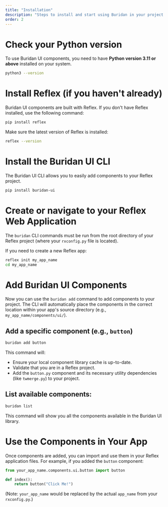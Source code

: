 ```yaml
---
title: "Installation"
description: "Steps to install and start using Buridan in your project."
order: 2
---
```


# Check your Python version

To use Buridan UI components, you need to have **Python version 3.11 or above** installed on your system.

```bash
python3 --version
```

# Install Reflex (if you haven't already)

Buridan UI components are built with Reflex. If you don't have Reflex installed, use the following command:

```bash
pip install reflex
```

Make sure the latest version of Reflex is installed:

```bash
reflex --version
```

# Install the Buridan UI CLI

The Buridan UI CLI allows you to easily add components to your Reflex project.

```bash
pip install buridan-ui
```

# Create or navigate to your Reflex Web Application

The `buridan` CLI commands must be run from the root directory of your Reflex project (where your `rxconfig.py` file is located).

If you need to create a new Reflex app:

```bash
reflex init my_app_name
cd my_app_name
```

# Add Buridan UI Components

Now you can use the `buridan add` command to add components to your project. The CLI will automatically place the components in the correct location within your app's source directory (e.g., `my_app_name/components/ui/`).

## Add a specific component (e.g., `button`)
  ```bash
  buridan add button
  ```
  This command will:
  *   Ensure your local component library cache is up-to-date.
  *   Validate that you are in a Reflex project.
  *   Add the `button.py` component and its necessary utility dependencies (like `twmerge.py`) to your project.

## **List available components:**
  ```bash
  buridan list
  ```
This command will show you all the components available in the Buridan UI library.

# Use the Components in Your App

Once components are added, you can import and use them in your Reflex application files. For example, if you added the `button` component:

```python
from your_app_name.components.ui.button import button

def index():
    return button("Click Me!")
```
(Note: `your_app_name` would be replaced by the actual `app_name` from your `rxconfig.py`.)
